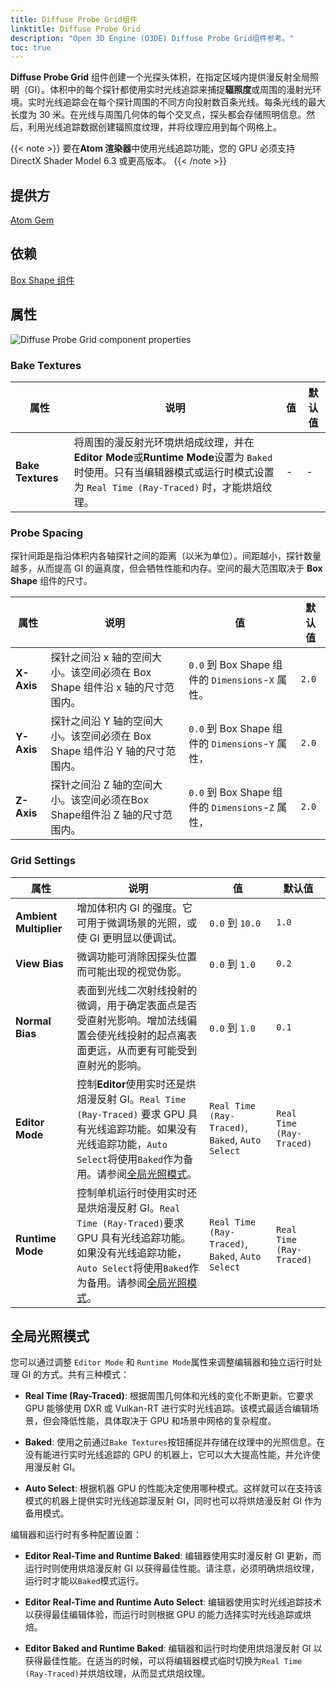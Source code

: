 ```yaml
---
title: Diffuse Probe Grid组件
linktitle: Diffuse Probe Grid
description: "Open 3D Engine (O3DE) Diffuse Probe Grid组件参考。"
toc: true
---
```


**Diffuse Probe Grid** 组件创建一个光探头体积，在指定区域内提供漫反射全局照明（GI）。体积中的每个探针都使用实时光线追踪来捕捉**辐照度**或周围的漫射光环境。实时光线追踪会在每个探针周围的不同方向投射数百条光线。每条光线的最大长度为 30 米。在光线与周围几何体的每个交叉点，探头都会存储照明信息。然后，利用光线追踪数据创建辐照度纹理，并将纹理应用到每个网格上。


{{< note >}}
要在**Atom 渲染器**中使用光线追踪功能，您的 GPU 必须支持 DirectX Shader Model 6.3 或更高版本。
{{< /note >}}


## 提供方

[Atom Gem](/docs/user-guide/gems/reference/rendering/atom/atom/)


## 依赖

[Box Shape 组件](/docs/user-guide/components/reference/shape/box-shape/)


## 属性

![Diffuse Probe Grid component properties](/images/user-guide/components/reference/atom/diffuse-probe-grid-component-ui.png)


### Bake Textures

| 属性 | 说明 | 值 | 默认值 |
|-|-|-|-|
| **Bake Textures** | 将周围的漫反射光环境烘焙成纹理，并在**Editor Mode**或**Runtime Mode**设置为 `Baked`时使用。只有当编辑器模式或运行时模式设置为 `Real Time (Ray-Traced)` 时，才能烘焙纹理。 | - | - |


### Probe Spacing

探针间距是指沿体积内各轴探针之间的距离（以米为单位）。间距越小，探针数量越多，从而提高 GI 的逼真度，但会牺牲性能和内存。空间的最大范围取决于 **Box Shape** 组件的尺寸。

| 属性 | 说明 | 值 | 默认值 |
|-|-|-|-|
| **X-Axis** | 探针之间沿 x 轴的空间大小。该空间必须在 Box Shape 组件沿 x 轴的尺寸范围内。 | `0.0` 到 Box Shape 组件的 `Dimensions`-`X` 属性。 | `2.0` |
| **Y-Axis** | 探针之间沿 Y 轴的空间大小。该空间必须在 Box Shape 组件沿 Y 轴的尺寸范围内。 | `0.0` 到 Box Shape 组件的 `Dimensions`-`Y` 属性， | `2.0` |
| **Z-Axis** | 探针之间沿 Z 轴的空间大小。该空间必须在Box Shape组件沿 Z 轴的尺寸范围内。 | `0.0` 到 Box Shape 组件的 `Dimensions`-`Z` 属性， | `2.0` |


### Grid Settings

| 属性 | 说明 | 值 | 默认值 |
|-|-|-|-|
| **Ambient Multiplier** | 增加体积内 GI 的强度。它可用于微调场景的光照，或使 GI 更明显以便调试。 | `0.0` 到 `10.0` | `1.0` |
| **View Bias** | 微调功能可消除因探头位置而可能出现的视觉伪影。 | `0.0` 到 `1.0` | `0.2` |
| **Normal Bias** | 表面到光线二次射线投射的微调，用于确定表面点是否受直射光影响。增加法线偏置会使光线投射的起点离表面更远，从而更有可能受到直射光的影响。 | `0.0` 到 `1.0` | `0.1` |
| **Editor Mode** | 控制**Editor**使用实时还是烘焙漫反射 GI。`Real Time (Ray-Traced)` 要求 GPU 具有光线追踪功能。如果没有光线追踪功能，`Auto Select`将使用`Baked`作为备用。请参阅[全局光照模式](#global-illumination-modes)。 | `Real Time (Ray-Traced)`, `Baked`, `Auto Select` |`Real Time (Ray-Traced)` |
| **Runtime Mode** | 控制单机运行时使用实时还是烘焙漫反射 GI。`Real Time (Ray-Traced)`要求 GPU 具有光线追踪功能。如果没有光线追踪功能，`Auto Select`将使用`Baked`作为备用。请参阅[全局光照模式](#global-illumination-modes)。 | `Real Time (Ray-Traced)`, `Baked`, `Auto Select` |`Real Time (Ray-Traced)` |


## 全局光照模式

您可以通过调整 `Editor Mode` 和 `Runtime Mode`属性来调整编辑器和独立运行时处理 GI 的方式。共有三种模式：

- **Real Time (Ray-Traced)**: 根据周围几何体和光线的变化不断更新。它要求 GPU 能够使用 DXR 或 Vulkan-RT 进行实时光线追踪。该模式最适合编辑场景，但会降低性能，具体取决于 GPU 和场景中网格的复杂程度。 

- **Baked**: 使用之前通过`Bake Textures`按钮捕捉并存储在纹理中的光照信息。在没有能进行实时光线追踪的 GPU 的机器上，它可以大大提高性能，并允许使用漫反射 GI。

- **Auto Select**: 根据机器 GPU 的性能决定使用哪种模式。这样就可以在支持该模式的机器上提供实时光线追踪漫反射 GI，同时也可以将烘焙漫反射 GI 作为备用模式。

编辑器和运行时有多种配置设置：

- **Editor Real-Time and Runtime Baked**: 编辑器使用实时漫反射 GI 更新，而运行时则使用烘焙漫反射 GI 以获得最佳性能。请注意，必须明确烘焙纹理，运行时才能以`Baked`模式运行。
  
- **Editor Real-Time and Runtime Auto Select**: 编辑器使用实时光线追踪技术以获得最佳编辑体验，而运行时则根据 GPU 的能力选择实时光线追踪或烘焙。

- **Editor Baked and Runtime Baked**: 编辑器和运行时均使用烘焙漫反射 GI 以获得最佳性能。在适当的时候，可以将编辑器模式临时切换为`Real Time (Ray-Traced)`并烘焙纹理，从而显式烘焙纹理。
